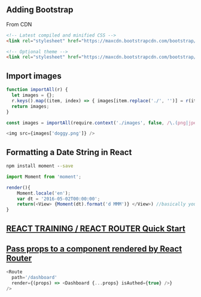 ## Adding Bootstrap
From CDN
```html
<!-- Latest compiled and minified CSS -->
<link rel="stylesheet" href="https://maxcdn.bootstrapcdn.com/bootstrap/3.3.7/css/bootstrap.min.css" integrity="sha384-BVYiiSIFeK1dGmJRAkycuHAHRg32OmUcww7on3RYdg4Va+PmSTsz/K68vbdEjh4u" crossorigin="anonymous">

<!-- Optional theme -->
<link rel="stylesheet" href="https://maxcdn.bootstrapcdn.com/bootstrap/3.3.7/css/bootstrap-theme.min.css" integrity="sha384-rHyoN1iRsVXV4nD0JutlnGaslCJuC7uwjduW9SVrLvRYooPp2bWYgmgJQIXwl/Sp" crossorigin="anonymous">
```

## Import images
```javascript
function importAll(r) {
  let images = {};
  r.keys().map((item, index) => { images[item.replace('./', '')] = r(item); });
  return images;
}

const images = importAll(require.context('./images', false, /\.(png|jpe?g|svg)$/));

<img src={images['doggy.png']} />
```

## Formatting a Date String in React
```cmd
npm install moment --save
```
```javascript
import Moment from 'moment';

render(){
    Moment.locale('en');
    var dt = '2016-05-02T00:00:00';
    return(<View> {Moment(dt).format('d MMM')} </View>) //basically you can do all sorts of the formatting and others
}
```
## [REACT TRAINING / REACT ROUTER Quick Start](https://reacttraining.com/react-router/web/guides/quick-start)

## [Pass props to a component rendered by React Router](https://tylermcginnis.com/react-router-pass-props-to-components/)
```ts
<Route
  path='/dashboard'
  render={(props) => <Dashboard {...props} isAuthed={true} />}
/>
```
